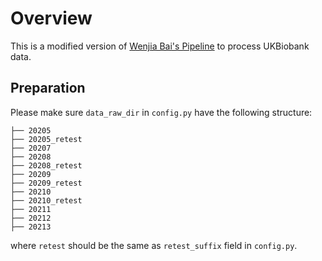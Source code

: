 # Overview
This is a modified version of [Wenjia Bai's Pipeline](https://github.com/baiwenjia/ukbb_cardiac) to process UKBiobank data.


## Preparation

Please make sure `data_raw_dir` in `config.py` have the following structure:

```
├── 20205
├── 20205_retest
├── 20207
├── 20208
├── 20208_retest
├── 20209
├── 20209_retest
├── 20210
├── 20210_retest
├── 20211
├── 20212
├── 20213
```

where `retest` should be the same as `retest_suffix` field in `config.py`.